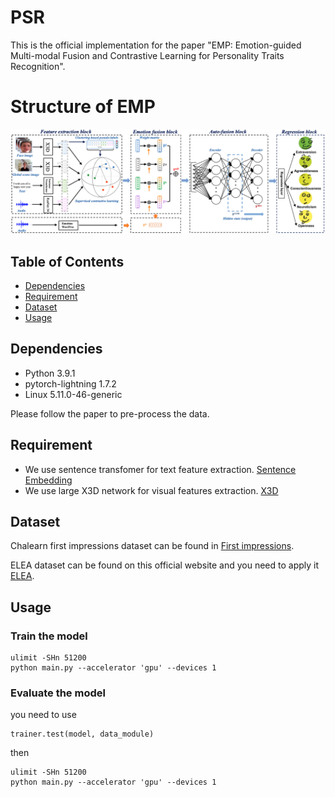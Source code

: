 # PSR

This is the official implementation for the paper "EMP: Emotion-guided Multi-modal Fusion and Contrastive
Learning for Personality Traits Recognition".

# Structure of EMP
![image](structure.png)

## Table of Contents

- [Dependencies](#security)
- [Requirement](#background)
- [Dataset](#dataset)
- [Usage](#usage)

## Dependencies

- Python 3.9.1
- pytorch-lightning 1.7.2   
- Linux 5.11.0-46-generic

Please follow the paper to pre-process the data. 

## Requirement
- We use sentence transfomer for text feature extraction. [Sentence Embedding](https://huggingface.co/cardiffnlp/twitter-roberta-base-emotion)
- We use large X3D network for visual features extraction. [X3D](https://github.com/facebookresearch/pytorchvideo)


## Dataset
Chalearn first impressions dataset can be found in [First impressions](https://chalearnlap.cvc.uab.cat/dataset/24/description/).

ELEA dataset can be found on this official website and you need to apply it [ELEA](https://www.idiap.ch/en/dataset/elea).


## Usage

### Train the model

```
ulimit -SHn 51200
python main.py --accelerator 'gpu' --devices 1  
```

### Evaluate the model
you need to use
```
trainer.test(model, data_module)
```

then
```
ulimit -SHn 51200
python main.py --accelerator 'gpu' --devices 1  
```
